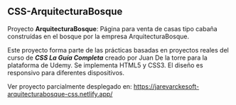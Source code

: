 ## CSS-ArquitecturaBosque

Proyecto **ArquitecturaBosque**: Página para venta de casas tipo cabaña construídas en el bosque por la empresa ArquitecturaBosque.

Este proyecto forma parte de las prácticas basadas en proyectos reales del curso de **_CSS La Guía Completa_** creado por Juan De la torre para la plataforma de Udemy. Se implementa HTML5 y CSS3. El diseño es responsivo para diferentes dispositivos.

Ver proyecto parcialmente desplegado en: https://jarevarckesoft-arquitecturabosque-css.netlify.app/